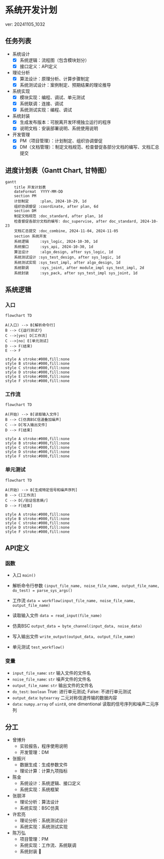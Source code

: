 # 系统开发计划

ver: 20241105_1032

## 任务列表

- 系统设计
  - [x] 系统逻辑：流程图（包含模块划分）
  - [x] 接口定义：API定义
- 理论分析
  - [x] 算法设计：原理分析、计算步骤制定
  - [x] 系统测试设计：案例制定、预期结果的理论推导
- 系统实现
  - [x] 模块实现：编程、调试、单元测试
  - [x] 系统联调：连接、调试
  - [x] 系统测试实现：编程、调试
- 系统封装
  - [x] 生成发布版本：可脱离开发环境独立运行的程序
  - [x] 说明文档：安装部署说明、系统使用说明
- 开发管理
  - [x] PM（项目管理）：计划制定、组织协调督促
  - [x] DM（文档管理）：制定文档规范、检查督促各部分文档的编写、文档汇总提交

## 进度计划表（Gantt Chart, 甘特图）

```mermaid
gantt
    title 开发计划表
    dateFormat  YYYY-MM-DD
    section PM
    计划制定     :plan, 2024-10-29, 1d
    组织协调督促 :coordinate, after plan, 6d
    section DM
    制定文档规范 :doc_standard, after plan, 1d
    检查督促各部分文档的编写: doc_supervise, after doc_standard, 2024-10-23
    文档汇总提交 :doc_combine, 2024-11-04, 2024-11-05
    section 系统开发
    系统逻辑     :sys_logic, 2024-10-30, 1d
    系统接口     :sys_api, 2024-10-30, 1d
    算法设计     :algo_design, after sys_logic, 1d
    系统测试设计 :sys_test_design, after sys_logic, 1d
    系统测试实现 :sys_test_impl, after algo_design, 1d
    系统联调     :sys_joint, after module_impl sys_test_impl, 2d
    系统封装     :sys_pack, after sys_test_impl sys_joint, 1d
```

## 系统逻辑

### 入口
```mermaid
flowchart TD

A(入口) --> B[解析命令行]
B --> C{运行测试?}
C -->|yes| D[工作流]
C -->|no| E[单元测试]
D --> F(结束)
E --> F

style A stroke:#000,fill:none
style B stroke:#000,fill:none
style C stroke:#000,fill:none
style D stroke:#000,fill:none
style E stroke:#000,fill:none
style F stroke:#000,fill:none
```

### 工作流

```mermaid
flowchart TD

A(开始) --> B[读取输入文件]
B --> C[仿真BSC信道叠加噪声]
C --> D[写入输出文件]
D --> F[结束]

style A stroke:#000,fill:none
style B stroke:#000,fill:none
style C stroke:#000,fill:none
style D stroke:#000,fill:none
style F stroke:#000,fill:none
```

### 单元测试

```mermaid
flowchart TD

A(开始) --> B[生成特定信号和噪声序列]
B --> C[工作流]
C --> D[/验证信息熵/]
D --> F[结束]

style A stroke:#000,fill:none
style B stroke:#000,fill:none
style C stroke:#000,fill:none
style D stroke:#000,fill:none
style F stroke:#000,fill:none

```

## API定义

### 函数

- 入口
  `main()`

- 解析命令行参数
  `(input_file_name, noise_file_name, output_file_name, do_test) = parse_sys_args()`

- 工作流
  `data = workflow(input_file_name, noise_file_name, output_file_name)`

- 读取输入文件
  `data = read_input(file_name)`

- 仿真BSC
  `output_data = byte_channel(input_data, noise_data)`

- 写入输出文件
  `write_output(output_data, output_file_name)`

- 单元测试
  `test_workflow()`

### 变量

- `input_file_name`: `str`
  输入文件的文件名
- `noise_file_name`: `str`
  噪声文件的文件名
- `output_file_name`: `str`
  输出文件的文件名
- `do_test`: `boolean`
  True: 进行单元测试; False: 不进行单元测试
- `output_data`:  `bytearray`
  二元对称信道传输的数据内容
- `data`: `numpy.array` of `uint8`, one dimentional
  读取的信号序列和噪声二元序列

## 分工

- 曾博升
  - 实验报告，程序使用说明
  - 开发管理：DM
- 张振兴
  - 数据生成：生成参数文件
  - 理论计算：计算九项指标
- 陈金
  - 系统设计：系统逻辑、接口定义
  - 系统实现：系统框架
- 张朋洋
  - 理论分析：算法设计
  - 系统实现：BSC仿真
- 许宏亮
  - 理论分析：系统测试设计
  - 系统实现：系统测试实现
- 陈万弘
  - 项目管理：PM
  - 系统实现：工作流、系统联调
  - 系统封装
